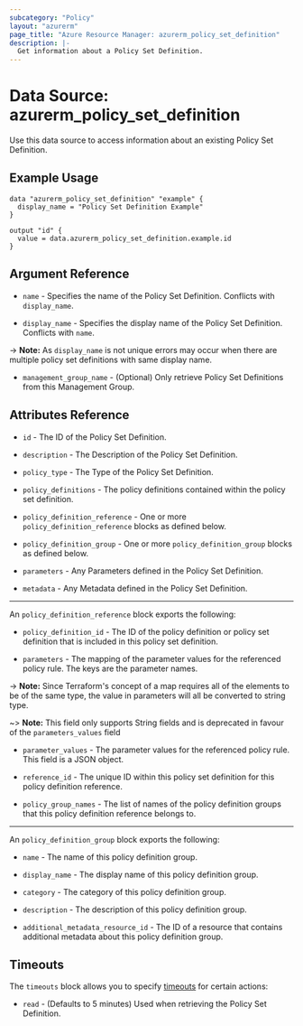 ```yaml
---
subcategory: "Policy"
layout: "azurerm"
page_title: "Azure Resource Manager: azurerm_policy_set_definition"
description: |-
  Get information about a Policy Set Definition.
---
```


# Data Source: azurerm_policy_set_definition

Use this data source to access information about an existing Policy Set Definition.

## Example Usage

```hcl
data "azurerm_policy_set_definition" "example" {
  display_name = "Policy Set Definition Example"
}

output "id" {
  value = data.azurerm_policy_set_definition.example.id
}
```

## Argument Reference

* `name` - Specifies the name of the Policy Set Definition. Conflicts with `display_name`.

* `display_name` - Specifies the display name of the Policy Set Definition. Conflicts with `name`.

-> **Note:** As `display_name` is not unique errors may occur when there are multiple policy set definitions with same display name.

* `management_group_name` - (Optional) Only retrieve Policy Set Definitions from this Management Group.

## Attributes Reference

* `id` - The ID of the Policy Set Definition.

* `description` - The Description of the Policy Set Definition.

* `policy_type` - The Type of the Policy Set Definition.

* `policy_definitions` - The policy definitions contained within the policy set definition.

* `policy_definition_reference` - One or more `policy_definition_reference` blocks as defined below.

* `policy_definition_group` - One or more `policy_definition_group` blocks as defined below.

* `parameters` - Any Parameters defined in the Policy Set Definition.

* `metadata` - Any Metadata defined in the Policy Set Definition.

---

An `policy_definition_reference` block exports the following:

* `policy_definition_id` - The ID of the policy definition or policy set definition that is included in this policy set definition.

* `parameters` - The mapping of the parameter values for the referenced policy rule. The keys are the parameter names.

-> **Note:** Since Terraform's concept of a map requires all of the elements to be of the same type, the value in parameters will all be converted to string type.

~> **Note:** This field only supports String fields and is deprecated in favour of the `parameters_values` field

* `parameter_values` - The parameter values for the referenced policy rule. This field is a JSON object.

* `reference_id` - The unique ID within this policy set definition for this policy definition reference.

* `policy_group_names` - The list of names of the policy definition groups that this policy definition reference belongs to.

---

An `policy_definition_group` block exports the following:

* `name` - The name of this policy definition group.

* `display_name` - The display name of this policy definition group.

* `category` - The category of this policy definition group.

* `description` - The description of this policy definition group.

* `additional_metadata_resource_id` - The ID of a resource that contains additional metadata about this policy definition group.

## Timeouts

The `timeouts` block allows you to specify [timeouts](https://www.terraform.io/language/resources/syntax#operation-timeouts) for certain actions:

* `read` - (Defaults to 5 minutes) Used when retrieving the Policy Set Definition.

